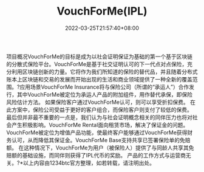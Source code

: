 ﻿---
weight: 
title: "VouchForMe(IPL)"
description: "VouchForMe的目标是成为以社会证明保证为基础的第一个基于区块链的分散式保险平台"
date: 2022-03-25T21:57:40+08:00
lastmod: 2022-03-25T16:45:40+08:00
draft: false
authors: ["Metabd"]
featuredImage: "vouchformeipl.webp"
link: ""
tags: ["数字代币","VouchForMe(IPL)"]
categories: ["navigation"]
navigation: ["数字代币"]
lightgallery: true
toc: true
pinned: false
recommend: false
recommend1: false
---
项目概况VouchForMe的目标是成为以社会证明保证为基础的第一个基于区块链的分散式保险平台。VouchForMe是基于社交证明认可的下一代点对点保险，充分利用区块链创新的力量。它将作为我们所知道的保险的替代品，并且随着分布式账本上区块链和交易的发展而开始出现的生活和商业领域提供了一种全新的覆盖范围。?应用场景VouchForMe Insurance将与保险公司（所谓的“承运人”）合作发行，其中VouchForMe被定位为承运人产品的附加组件，用作替代承保，即保险风险估计方法。 如果保险客户通过VouchForMe认可，则可以享受折扣保费。 在此方案中，保险公司受益于更好的客户组合，而保险客户则支付了较低的保费。 最后但并非最不重要的一点是，我们认为与社会证明概念相关的同伴压力也将对社会产生积极影响。VouchForMe Rental面向租赁市场，解决了保证金的问题。 VouchForMe被定位为增值产品功能，使最终客户能够通过VouchForMe获得财务认可，从而降低其保证金。VouchForMe Base支持共享已签署保险单的免赔额。 在这种情况下，VouchForMe为用户（被保险人）提供了与同龄人共享其免赔额的基础设施，而同伴则获得了IPL代币的奖励。 产品的工作方式与运营商无关。?*以上内容由1234btc官方整理，如若转载，请注明出处。

